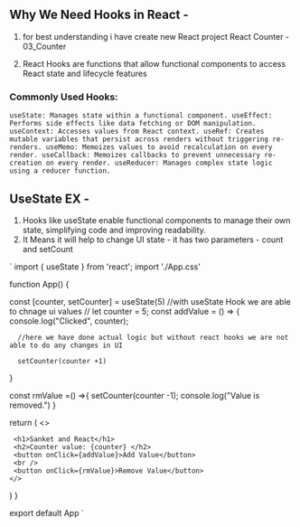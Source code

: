 ##  Why We Need Hooks in React - 

1. for best understanding i have create new React project React Counter - 03_Counter

2. React Hooks are functions that allow functional components to access React state and lifecycle features

### Commonly Used Hooks:
`useState: Manages state within a functional component.
useEffect: Performs side effects like data fetching or DOM manipulation.
useContext: Accesses values from React context.
useRef: Creates mutable variables that persist across renders without triggering re-renders.
useMemo: Memoizes values to avoid recalculation on every render.
useCallback: Memoizes callbacks to prevent unnecessary re-creation on every render.
useReducer: Manages complex state logic using a reducer function.
`
## UseState EX - 
1. Hooks like useState enable functional components to manage their own state, simplifying code and improving readability.
2. It Means it will help to change UI state - it has two parameters - count and setCount 

`
import { useState } from 'react';
import './App.css'

function App() {

  
  const [counter, setCounter] = useState(5)   //with useState Hook we are able to chnage ui values
  // let counter = 5;
  const addValue = () => {
      console.log("Clicked", counter); 

      //here we have done actual logic but without react hooks we are not able to do any changes in UI

      setCounter(counter +1)
  }

  const rmValue =() =>{
    setCounter(counter -1);
    console.log("Value is removed.")
  }

  return (
    <>
      
     <h1>Sanket and React</h1>
     <h2>Counter value: {counter} </h2>
     <button onClick={addValue}>Add Value</button>
     <br />
     <button onClick={rmValue}>Remove Value</button>
    </>
  )
}

export default App
`
